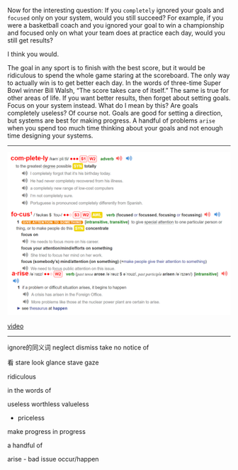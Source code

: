 Now for the interesting question: If you `completely` ignored your
goals and `focused` only on your system, would you still succeed? For
example, if you were a basketball coach and you ignored your goal to
win a championship and focused only on what your team does at
practice each day, would you still get results?

I think you would.

The goal in any sport is to finish with the best score, but it would be
ridiculous to spend the whole game staring at the scoreboard. The only
way to actually win is to get better each day. In the words of three-time
Super Bowl winner Bill Walsh, “The score takes care of itself.” The
same is true for other areas of life. If you want better results, then
forget about setting goals. Focus on your system instead.
What do I mean by this? Are goals completely useless? Of course
not. Goals are good for setting a direction, but systems are best for
making progress. A handful of problems `arise` when you spend too
much time thinking about your goals and not enough time designing
your systems.

---

 ![alt text](source/P28-1.png "Output Vacabulary")

[video](https://www.bilibili.com/video/BV1ms4y1D7LE/?spm_id_from=333.999.0.0)

---
ignore的同义词
neglect
dismiss
take no notice of

看
stare
look
glance
stave
gaze

ridiculous

in the words of

useless
worthless
valueless
- priceless
  
make progress
in progress

a handful of

arise - bad issue
occur/happen
